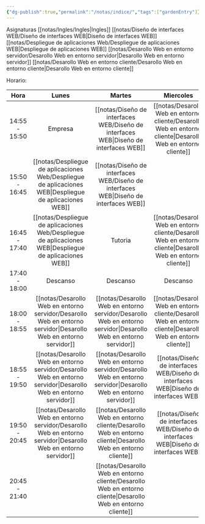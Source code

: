 ```yaml
---
{"dg-publish":true,"permalink":"/notas/indice/","tags":["gardenEntry"]}
---
```


Asignaturas
[[notas/Ingles/Ingles\|Ingles]]
[[notas/Diseño de interfaces WEB/Diseño de interfaces WEB\|Diseño de interfaces WEB]]
[[notas/Despliegue de aplicaciones Web/Despliegue de aplicaciones WEB\|Despliegue de aplicaciones WEB]]
[[notas/Desarollo Web en entorno servidor/Desarollo Web en entorno servidor\|Desarollo Web en entorno servidor]]
[[notas/Desarollo Web en entorno cliente/Desarollo Web en entorno cliente\|Desarollo Web en entorno cliente]]

Horario:


|     Hora      |                 Lunes                 |                Martes                 |              Miercoles               |                Jueves                 |           Viernes            |
| :-----------: | :-----------------------------------: | :-----------------------------------: | :----------------------------------: | :-----------------------------------: | :--------------------------: |
| 14:55 - 15:50 |                Empresa                |     [[notas/Diseño de interfaces WEB/Diseño de interfaces WEB\|Diseño de interfaces WEB]]      | [[notas/Desarollo Web en entorno cliente/Desarollo Web en entorno cliente\|Desarollo Web en entorno cliente]] | [[notas/Desarollo Web en entorno servidor/Desarollo Web en entorno servidor\|Desarollo Web en entorno servidor]] |           Empresa            |
| 15:50 - 16:45 |  [[notas/Despliegue de aplicaciones Web/Despliegue de aplicaciones WEB\|Despliegue de aplicaciones WEB]]   |     [[notas/Diseño de interfaces WEB/Diseño de interfaces WEB\|Diseño de interfaces WEB]]      |                                      | [[notas/Desarollo Web en entorno servidor/Desarollo Web en entorno servidor\|Desarollo Web en entorno servidor]] |           Empresa            |
| 16:45 - 17:40 |  [[notas/Despliegue de aplicaciones Web/Despliegue de aplicaciones WEB\|Despliegue de aplicaciones WEB]]   |                Tutoria                | [[notas/Desarollo Web en entorno cliente/Desarollo Web en entorno cliente\|Desarollo Web en entorno cliente]] | [[notas/Desarollo Web en entorno servidor/Desarollo Web en entorno servidor\|Desarollo Web en entorno servidor]] |          [[notas/Ingles/Ingles\|Ingles]]          |
| 17:40 - 18:00 |               Descanso                |               Descanso                |               Descanso               |               Descanso                |           Descanso           |
| 18:00 - 18:55 | [[notas/Desarollo Web en entorno servidor/Desarollo Web en entorno servidor\|Desarollo Web en entorno servidor]] | [[notas/Desarollo Web en entorno servidor/Desarollo Web en entorno servidor\|Desarollo Web en entorno servidor]] | [[notas/Desarollo Web en entorno cliente/Desarollo Web en entorno cliente\|Desarollo Web en entorno cliente]] | [[notas/Desarollo Web en entorno cliente/Desarollo Web en entorno cliente\|Desarollo Web en entorno cliente]]  |          [[notas/Ingles/Ingles\|Ingles]]          |
| 18:55 - 19:50 | [[notas/Desarollo Web en entorno servidor/Desarollo Web en entorno servidor\|Desarollo Web en entorno servidor]] | [[notas/Desarollo Web en entorno servidor/Desarollo Web en entorno servidor\|Desarollo Web en entorno servidor]] |     [[notas/Diseño de interfaces WEB/Diseño de interfaces WEB\|Diseño de interfaces WEB]]     | [[notas/Desarollo Web en entorno cliente/Desarollo Web en entorno cliente\|Desarollo Web en entorno cliente]]  | [[notas/Diseño de interfaces WEB/Diseño de interfaces WEB\|Diseño de interfaces WEB]] |
| 19:50 - 20:45 | [[notas/Desarollo Web en entorno servidor/Desarollo Web en entorno servidor\|Desarollo Web en entorno servidor]] | [[notas/Desarollo Web en entorno cliente/Desarollo Web en entorno cliente\|Desarollo Web en entorno cliente]]  |     [[notas/Diseño de interfaces WEB/Diseño de interfaces WEB\|Diseño de interfaces WEB]]     | [[notas/Desarollo Web en entorno cliente/Desarollo Web en entorno cliente\|Desarollo Web en entorno cliente]]  | [[notas/Diseño de interfaces WEB/Diseño de interfaces WEB\|Diseño de interfaces WEB]] |
| 20:45 - 21:40 |                                       | [[notas/Desarollo Web en entorno cliente/Desarollo Web en entorno cliente\|Desarollo Web en entorno cliente]]  |                                      |                                       |                              |
